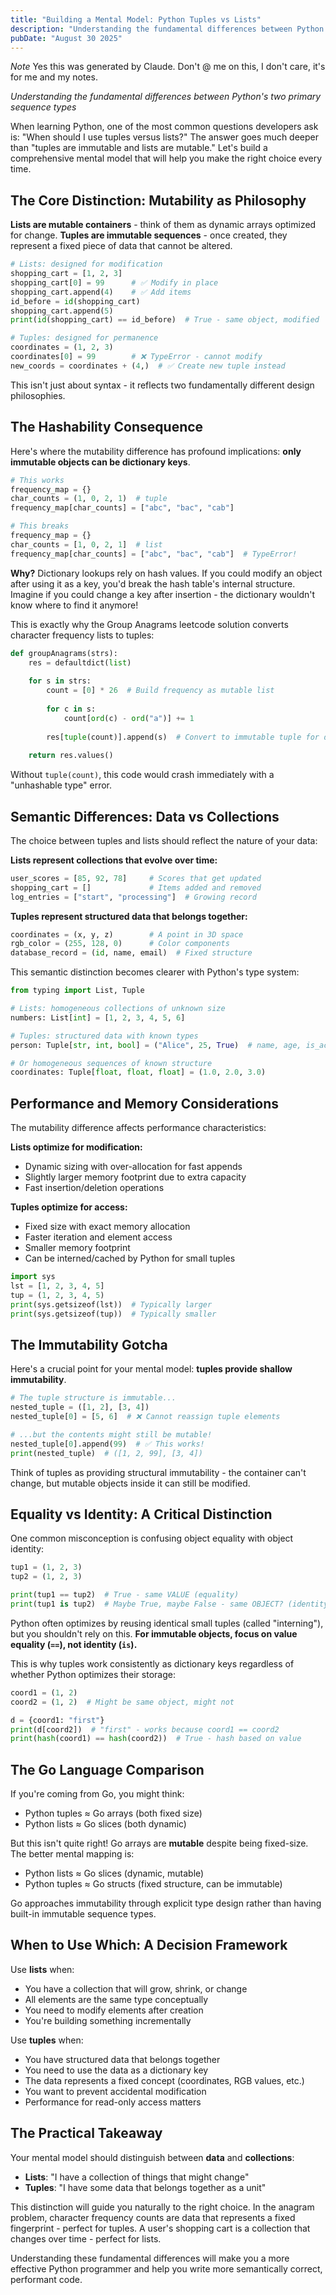 ```yaml
---
title: "Building a Mental Model: Python Tuples vs Lists"
description: "Understanding the fundamental differences between Python's two primary sequence types and when to use each one"
pubDate: "August 30 2025"
---
```


*Note* Yes this was generated by Claude. Don't @ me on this, I don't care, it's for me and my notes.

*Understanding the fundamental differences between Python's two primary sequence types*

When learning Python, one of the most common questions developers ask is: "When should I use tuples versus lists?" The answer goes much deeper than "tuples are immutable and lists are mutable." Let's build a comprehensive mental model that will help you make the right choice every time.

## The Core Distinction: Mutability as Philosophy

**Lists are mutable containers** - think of them as dynamic arrays optimized for change. **Tuples are immutable sequences** - once created, they represent a fixed piece of data that cannot be altered.

```python
# Lists: designed for modification
shopping_cart = [1, 2, 3]
shopping_cart[0] = 99      # ✅ Modify in place
shopping_cart.append(4)    # ✅ Add items
id_before = id(shopping_cart)
shopping_cart.append(5)    
print(id(shopping_cart) == id_before)  # True - same object, modified

# Tuples: designed for permanence
coordinates = (1, 2, 3)
coordinates[0] = 99        # ❌ TypeError - cannot modify
new_coords = coordinates + (4,)  # ✅ Create new tuple instead
```

This isn't just about syntax - it reflects two fundamentally different design philosophies.

## The Hashability Consequence

Here's where the mutability difference has profound implications: **only immutable objects can be dictionary keys**.

```python
# This works
frequency_map = {}
char_counts = (1, 0, 2, 1)  # tuple
frequency_map[char_counts] = ["abc", "bac", "cab"]

# This breaks
frequency_map = {}
char_counts = [1, 0, 2, 1]  # list
frequency_map[char_counts] = ["abc", "bac", "cab"]  # TypeError!
```

**Why?** Dictionary lookups rely on hash values. If you could modify an object after using it as a key, you'd break the hash table's internal structure. Imagine if you could change a key after insertion - the dictionary wouldn't know where to find it anymore!

This is exactly why the Group Anagrams leetcode solution converts character frequency lists to tuples:

```python
def groupAnagrams(strs):
    res = defaultdict(list)
    
    for s in strs:
        count = [0] * 26  # Build frequency as mutable list
        
        for c in s:
            count[ord(c) - ord("a")] += 1
        
        res[tuple(count)].append(s)  # Convert to immutable tuple for dict key
    
    return res.values()
```

Without `tuple(count)`, this code would crash immediately with a "unhashable type" error.

## Semantic Differences: Data vs Collections

The choice between tuples and lists should reflect the nature of your data:

**Lists represent collections that evolve over time:**
```python
user_scores = [85, 92, 78]     # Scores that get updated
shopping_cart = []             # Items added and removed
log_entries = ["start", "processing"]  # Growing record
```

**Tuples represent structured data that belongs together:**
```python
coordinates = (x, y, z)        # A point in 3D space
rgb_color = (255, 128, 0)      # Color components
database_record = (id, name, email)  # Fixed structure
```

This semantic distinction becomes clearer with Python's type system:

```python
from typing import List, Tuple

# Lists: homogeneous collections of unknown size
numbers: List[int] = [1, 2, 3, 4, 5, 6]

# Tuples: structured data with known types
person: Tuple[str, int, bool] = ("Alice", 25, True)  # name, age, is_active

# Or homogeneous sequences of known structure  
coordinates: Tuple[float, float, float] = (1.0, 2.0, 3.0)
```

## Performance and Memory Considerations

The mutability difference affects performance characteristics:

**Lists optimize for modification:**
- Dynamic sizing with over-allocation for fast appends
- Slightly larger memory footprint due to extra capacity
- Fast insertion/deletion operations

**Tuples optimize for access:**
- Fixed size with exact memory allocation
- Faster iteration and element access
- Smaller memory footprint
- Can be interned/cached by Python for small tuples

```python
import sys
lst = [1, 2, 3, 4, 5]
tup = (1, 2, 3, 4, 5)
print(sys.getsizeof(lst))  # Typically larger
print(sys.getsizeof(tup))  # Typically smaller
```

## The Immutability Gotcha

Here's a crucial point for your mental model: **tuples provide shallow immutability**.

```python
# The tuple structure is immutable...
nested_tuple = ([1, 2], [3, 4])
nested_tuple[0] = [5, 6]  # ❌ Cannot reassign tuple elements

# ...but the contents might still be mutable!
nested_tuple[0].append(99)  # ✅ This works!
print(nested_tuple)  # ([1, 2, 99], [3, 4])
```

Think of tuples as providing structural immutability - the container can't change, but mutable objects inside it can still be modified.

## Equality vs Identity: A Critical Distinction

One common misconception is confusing object equality with object identity:

```python
tup1 = (1, 2, 3)
tup2 = (1, 2, 3)

print(tup1 == tup2)  # True - same VALUE (equality)
print(tup1 is tup2)  # Maybe True, maybe False - same OBJECT? (identity)
```

Python often optimizes by reusing identical small tuples (called "interning"), but you shouldn't rely on this. **For immutable objects, focus on value equality (`==`), not identity (`is`).**

This is why tuples work consistently as dictionary keys regardless of whether Python optimizes their storage:

```python
coord1 = (1, 2)
coord2 = (1, 2)  # Might be same object, might not

d = {coord1: "first"}
print(d[coord2])  # "first" - works because coord1 == coord2
print(hash(coord1) == hash(coord2))  # True - hash based on value
```

## The Go Language Comparison

If you're coming from Go, you might think:
- Python tuples ≈ Go arrays (both fixed size)
- Python lists ≈ Go slices (both dynamic)

But this isn't quite right! Go arrays are **mutable** despite being fixed-size. The better mental mapping is:
- Python lists ≈ Go slices (dynamic, mutable)
- Python tuples ≈ Go structs (fixed structure, can be immutable)

Go approaches immutability through explicit type design rather than having built-in immutable sequence types.

## When to Use Which: A Decision Framework

Use **lists** when:
- You have a collection that will grow, shrink, or change
- All elements are the same type conceptually
- You need to modify elements after creation
- You're building something incrementally

Use **tuples** when:
- You have structured data that belongs together
- You need to use the data as a dictionary key
- The data represents a fixed concept (coordinates, RGB values, etc.)
- You want to prevent accidental modification
- Performance for read-only access matters

## The Practical Takeaway

Your mental model should distinguish between **data** and **collections**:
- **Lists**: "I have a collection of things that might change"
- **Tuples**: "I have some data that belongs together as a unit"

This distinction will guide you naturally to the right choice. In the anagram problem, character frequency counts are data that represents a fixed fingerprint - perfect for tuples. A user's shopping cart is a collection that changes over time - perfect for lists.

Understanding these fundamental differences will make you a more effective Python programmer and help you write more semantically correct, performant code.

